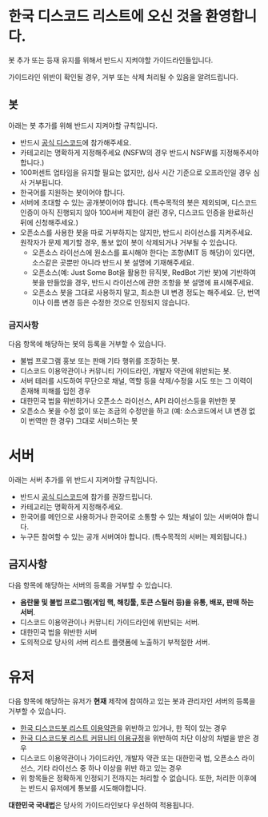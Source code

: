 # 한국 디스코드 리스트에 오신 것을 환영합니다.

봇 추가 또는 등재 유지를 위해서 반드시 지켜야할 가이드라인들입니다.

가이드라인 위반이 확인될 경우, 거부 또는 삭제 처리될 수 있음을 알려드립니다.

## 봇
아래는 봇 추가를 위해 반드시 지켜야할 규칙입니다.

- 반드시 [공식 디스코드](https://koreanbots.dev/discord)에 참가해주세요.
- 카테고리는 명확하게 지정해주세요 (NSFW의 경우 반드시 NSFW를 지정해주셔야합니다.)
- 100퍼센트 업타임을 유지할 필요는 없지만, 심사 시간 기준으로 오프라인일 경우 심사 거부됩니다.
- 한국어를 지원하는 봇이어야 합니다.
- 서버에 초대할 수 있는 공개봇이어야 합니다. (특수목적의 봇은 제외되며, 디스코드 인증이 아직 진행되지 않아 100서버 제한이 걸린 경우, 디스코드 인증을 완료하신 뒤에 신청해주세요.)
- 오픈소스를 사용한 봇을 따로 거부하지는 않지만, 반드시 라이선스를 지켜주세요. 원작자가 문제 제기할 경우, 통보 없이 봇이 삭제되거나 거부될 수 있습니다.
   - 오픈소스 라이선스에 원소스를 표시해야 한다는 조항(MIT 등 해당)이 있다면, 소스같은 곳뿐만 아니라 반드시 봇 설명에 기재해주세요.
   - 오픈소스(예: Just Some Bot을 활용한 뮤직봇, RedBot 기반 봇)에 기반하여 봇을 만들었을 경우, 반드시 라이선스에 관한 조항을 봇 설명에 표시해주세요.
   - 오픈소스 봇을 그대로 사용하지 말고, 최소한 UI 변경 정도는 해주세요. 단, 번역이나 이름 변경 등은 수정한 것으로 인정되지 않습니다.
   
### 금지사항
   
다음 항목에 해당하는 봇의 등록을 거부할 수 있습니다.

- 불법 프로그램 홍보 또는 판매 기타 행위를 조장하는 봇.
- 디스코드 이용약관이나 커뮤니티 가이드라인, 개발자 약관에 위반되는 봇.
- 서버 테러를 시도하여 무단으로 채널, 역할 등을 삭제/수정을 시도 또는 그 이력이 존재해 피해를 입힌 경우
- 대한민국 법을 위반하거나 오픈소스 라이선스, API 라이선스등을 위반한 봇
- 오픈소스 봇을 수정 없이 또는 조금의 수정만을 하고 (예: 소스코드에서 UI 변경 없이 번역만 한 경우) 그대로 서비스하는 봇

# 서버
아래는 서버 추가를 위 반드시 지켜야할 규칙입니다.

- 반드시 [공식 디스코드](https://koreanbots.dev/discord)에 참가를 권장드립니다.
- 카테고리는 명확하게 지정해주세요.
- 한국어를 메인으로 사용하거나 한국어로 소통할 수 있는 채널이 있는 서버여야 합니다.
- 누구든 참여할 수 있는 공개 서버여야 합니다. (특수목적의 서버는 제외됩니다.)

## 금지사항

다음 항목에 해당하는 서버의 등록을 거부할 수 있습니다.

- **음란물 및 불법 프로그램(게임 핵, 해킹툴, 토큰 스틸러 등)을 유통, 배포, 판매 하는 서버**.
- 디스코드 이용약관이나 커뮤니티 가이드라인에 위반되는 서버.
- 대한민국 법을 위반한 서버
- 도의적으로 당사의 서버 리스트 플랫폼에 노출하기 부적절한 서버.

# 유저
다음 항목에 해당하는 유저가 **현재** 제작에 참여하고 있는 봇과 관리자인 서버의 등록을 거부할 수 있습니다.

- [한국 디스코드봇 리스트 이용약관](/tos)을 위반하고 있거나, 한 적이 있는 경우
- [한국 디스코드봇 리스트 커뮤니티 이용규정](/community-rule)을 위반하여 차단 이상의 처벌을 받은 경우
- 디스코드 이용약관이나 가이드라인, 개발자 약관 또는 대한민국 법, 오픈소스 라이선스, 기타 라이선스 중 하나 이상을 위반 하고 있는 경우
- 위 항목들은 정확하게 인정되기 전까지는 처리할 수 없습니다. 또한, 처리한 이후에는 반드시 유저에게 통보를 시도해야합니다.

**대한민국 국내법**은 당사의 가이드라인보다 우선하여 적용됩니다.

